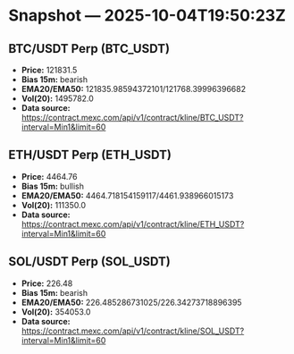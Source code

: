 # Snapshot — 2025-10-04T19:50:23Z

## BTC/USDT Perp (BTC_USDT)
- **Price:** 121831.5
- **Bias 15m:** bearish
- **EMA20/EMA50:** 121835.98594372101/121768.39996396682
- **Vol(20):** 1495782.0
- **Data source:** https://contract.mexc.com/api/v1/contract/kline/BTC_USDT?interval=Min1&limit=60

## ETH/USDT Perp (ETH_USDT)
- **Price:** 4464.76
- **Bias 15m:** bullish
- **EMA20/EMA50:** 4464.718154159117/4461.938966015173
- **Vol(20):** 111350.0
- **Data source:** https://contract.mexc.com/api/v1/contract/kline/ETH_USDT?interval=Min1&limit=60

## SOL/USDT Perp (SOL_USDT)
- **Price:** 226.48
- **Bias 15m:** bearish
- **EMA20/EMA50:** 226.485286731025/226.34273718896395
- **Vol(20):** 354053.0
- **Data source:** https://contract.mexc.com/api/v1/contract/kline/SOL_USDT?interval=Min1&limit=60
